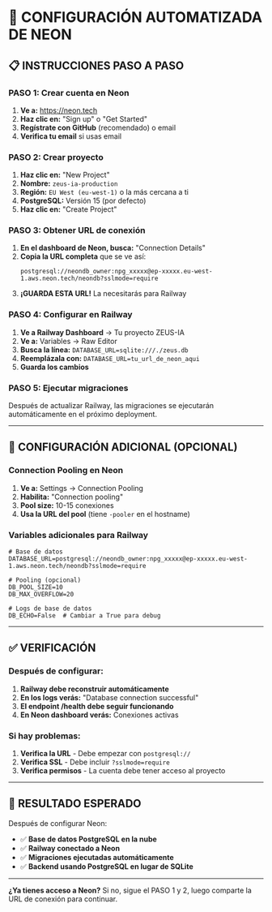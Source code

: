 # 🚀 CONFIGURACIÓN AUTOMATIZADA DE NEON

## 📋 INSTRUCCIONES PASO A PASO

### **PASO 1: Crear cuenta en Neon**

1. **Ve a:** https://neon.tech
2. **Haz clic en:** "Sign up" o "Get Started"
3. **Regístrate con GitHub** (recomendado) o email
4. **Verifica tu email** si usas email

### **PASO 2: Crear proyecto**

1. **Haz clic en:** "New Project"
2. **Nombre:** `zeus-ia-production`
3. **Región:** `EU West (eu-west-1)` o la más cercana a ti
4. **PostgreSQL:** Versión 15 (por defecto)
5. **Haz clic en:** "Create Project"

### **PASO 3: Obtener URL de conexión**

1. **En el dashboard de Neon, busca:** "Connection Details"
2. **Copia la URL completa** que se ve así:
   ```
   postgresql://neondb_owner:npg_xxxxx@ep-xxxxx.eu-west-1.aws.neon.tech/neondb?sslmode=require
   ```
3. **¡GUARDA ESTA URL!** La necesitarás para Railway

### **PASO 4: Configurar en Railway**

1. **Ve a Railway Dashboard** → Tu proyecto ZEUS-IA
2. **Ve a:** Variables → Raw Editor
3. **Busca la línea:** `DATABASE_URL=sqlite:///./zeus.db`
4. **Reemplázala con:** `DATABASE_URL=tu_url_de_neon_aqui`
5. **Guarda los cambios**

### **PASO 5: Ejecutar migraciones**

Después de actualizar Railway, las migraciones se ejecutarán automáticamente en el próximo deployment.

---

## 🔧 CONFIGURACIÓN ADICIONAL (OPCIONAL)

### **Connection Pooling en Neon**

1. **Ve a:** Settings → Connection Pooling
2. **Habilita:** "Connection pooling"
3. **Pool size:** 10-15 conexiones
4. **Usa la URL del pool** (tiene `-pooler` en el hostname)

### **Variables adicionales para Railway**

```env
# Base de datos
DATABASE_URL=postgresql://neondb_owner:npg_xxxxx@ep-xxxxx.eu-west-1.aws.neon.tech/neondb?sslmode=require

# Pooling (opcional)
DB_POOL_SIZE=10
DB_MAX_OVERFLOW=20

# Logs de base de datos
DB_ECHO=False  # Cambiar a True para debug
```

---

## ✅ VERIFICACIÓN

### **Después de configurar:**

1. **Railway debe reconstruir automáticamente**
2. **En los logs verás:** "Database connection successful"
3. **El endpoint /health debe seguir funcionando**
4. **En Neon dashboard verás:** Conexiones activas

### **Si hay problemas:**

1. **Verifica la URL** - Debe empezar con `postgresql://`
2. **Verifica SSL** - Debe incluir `?sslmode=require`
3. **Verifica permisos** - La cuenta debe tener acceso al proyecto

---

## 🎯 RESULTADO ESPERADO

Después de configurar Neon:

- ✅ **Base de datos PostgreSQL en la nube**
- ✅ **Railway conectado a Neon**
- ✅ **Migraciones ejecutadas automáticamente**
- ✅ **Backend usando PostgreSQL en lugar de SQLite**

---

**¿Ya tienes acceso a Neon?** Si no, sigue el PASO 1 y 2, luego comparte la URL de conexión para continuar.

